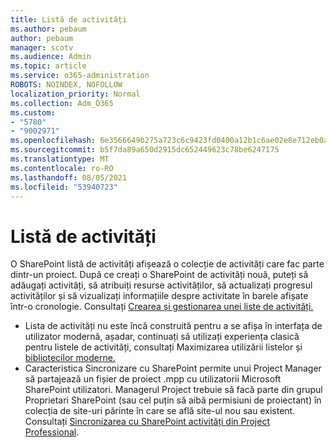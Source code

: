 ```yaml
---
title: Listă de activități
ms.author: pebaum
author: pebaum
manager: scotv
ms.audience: Admin
ms.topic: article
ms.service: o365-administration
ROBOTS: NOINDEX, NOFOLLOW
localization_priority: Normal
ms.collection: Adm_O365
ms.custom:
- "5780"
- "9002971"
ms.openlocfilehash: 6e3566649b275a723c6c9423fd0400a12b1c6ae02e8e712eb0acc611720c72d9
ms.sourcegitcommit: b5f7da89a650d2915dc652449623c78be6247175
ms.translationtype: MT
ms.contentlocale: ro-RO
ms.lasthandoff: 08/05/2021
ms.locfileid: "53940723"
---
```

# <a name="task-list"></a>Listă de activități

O SharePoint listă de activități afișează o colecție de activități care fac parte dintr-un proiect. După ce creați o SharePoint de activități nouă, puteți să adăugați activități, să atribuiți resurse activităților, să actualizați progresul activităților și să vizualizați informațiile despre activitate în barele afișate într-o cronologie. Consultați [Crearea și gestionarea unei liste de activități.](https://support.microsoft.com/office/466ad207-46fd-4c77-9af1-41bc23cec21a)  

-   Lista de activități nu este încă construită pentru a se afișa în interfața de utilizator modernă, așadar, continuați să utilizați experiența clasică pentru listele de activități, consultați Maximizarea utilizării listelor și [bibliotecilor moderne.](https://docs.microsoft.com/sharepoint/dev/transform/modernize-userinterface-lists-and-libraries)
-   Caracteristica Sincronizare cu SharePoint permite unui Project Manager să partajează un fișier de proiect .mpp cu utilizatorii Microsoft SharePoint utilizatori. Managerul Project trebuie să facă parte din grupul Proprietari SharePoint (sau cel puțin să aibă permisiuni de proiectant) în colecția de site-uri părinte în care se află site-ul nou sau existent. Consultați [Sincronizarea cu SharePoint activități din Project Professional](https://docs.microsoft.com/office/troubleshoot/project/sync-with-tasks-from-project).